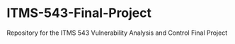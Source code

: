 # ITMS-543-Final-Project
Repository for the ITMS 543 Vulnerability Analysis and Control Final Project

